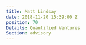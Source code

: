 ```yaml
---
title: Matt Lindsay
date: 2018-11-20 15:39:00 Z
position: 70
Details: Quantified Ventures
Section: advisory
---
```


